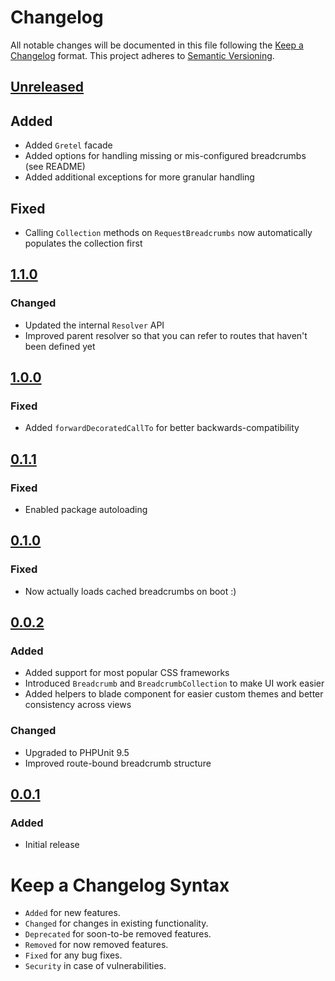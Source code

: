 # Changelog

All notable changes will be documented in this file following the [Keep a Changelog](https://keepachangelog.com/en/1.0.0/) 
format. This project adheres to [Semantic Versioning](https://semver.org/spec/v2.0.0.html).

## [Unreleased]

## Added

- Added `Gretel` facade
- Added options for handling missing or mis-configured breadcrumbs (see README)
- Added additional exceptions for more granular handling

## Fixed

- Calling `Collection` methods on `RequestBreadcrumbs` now automatically populates the collection first

## [1.1.0]

### Changed

- Updated the internal `Resolver` API
- Improved parent resolver so that you can refer to routes that haven't been defined yet

## [1.0.0]

### Fixed

- Added `forwardDecoratedCallTo` for better backwards-compatibility

## [0.1.1]

### Fixed

- Enabled package autoloading

## [0.1.0]

### Fixed

- Now actually loads cached breadcrumbs on boot :)

## [0.0.2]

### Added

- Added support for most popular CSS frameworks
- Introduced `Breadcrumb` and `BreadcrumbCollection` to make UI work easier
- Added helpers to blade component for easier custom themes and better consistency across views

### Changed

- Upgraded to PHPUnit 9.5
- Improved route-bound breadcrumb structure

## [0.0.1]

### Added

- Initial release

# Keep a Changelog Syntax

- `Added` for new features.
- `Changed` for changes in existing functionality.
- `Deprecated` for soon-to-be removed features.
- `Removed` for now removed features.
- `Fixed` for any bug fixes. 
- `Security` in case of vulnerabilities.

[Unreleased]: https://github.com/glhd/gretel/compare/1.1.0...HEAD
[1.1.0]: https://github.com/glhd/gretel/compare/1.0.0...1.1.0
[1.0.0]: https://github.com/glhd/gretel/compare/0.1.1...1.0.0
[0.1.1]: https://github.com/glhd/gretel/compare/0.1.0...0.1.1
[0.1.0]: https://github.com/glhd/gretel/compare/0.0.2...0.1.0
[0.0.2]: https://github.com/glhd/gretel/compare/0.0.1...0.0.2
[0.0.1]: https://github.com/glhd/gretel/releases/tag/0.0.1
